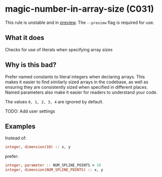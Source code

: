 # magic-number-in-array-size (C031)
This rule is unstable and in [preview](../preview.md). The `--preview` flag is required for use.

## What it does
Checks for use of literals when specifying array sizes

## Why is this bad?
Prefer named constants to literal integers when declaring arrays. This makes
it easier to find similarly sized arrays in the codebase, as well as ensuring
they are consistently sized when specified in different places. Named
parameters also make it easier for readers to understand your code.

The values `0, 1, 2, 3, 4` are ignored by default.

TODO: Add user settings

## Examples
Instead of:
```f90
integer, dimension(10) :: x, y
```
prefer:
```f90
integer, parameter :: NUM_SPLINE_POINTS = 10
integer, dimension(NUM_SPLINE_POINTS) :: x, y
```